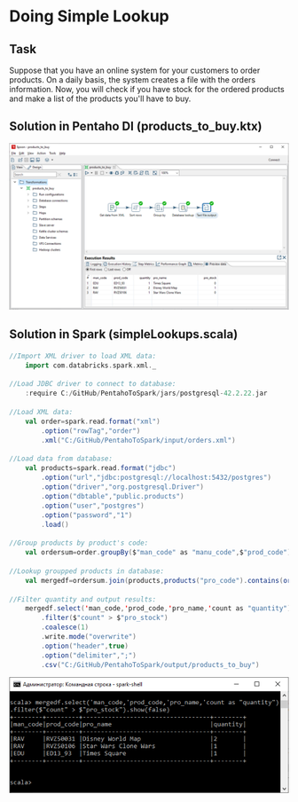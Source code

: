 # Doing Simple Lookup
## Task
Suppose that you have an online system for your customers to order products. On a daily
basis, the system creates a file with the orders information. Now, you will check if you have
stock for the ordered products and make a list of the products you'll have to buy.
## Solution in Pentaho DI (products_to_buy.ktx)
![img](https://github.com/shumasey/PentahoToSpark/blob/main/Screenshots/DoingSimpleLookupPDI_1.png)
## Solution in Spark (simpleLookups.scala)
```scala
//Import XML driver to load XML data:
	import com.databricks.spark.xml._

//Load JDBC driver to connect to database:
	:require C:/GitHub/PentahoToSpark/jars/postgresql-42.2.22.jar

//Load XML data:
	val order=spark.read.format("xml")
		.option("rowTag","order")
		.xml("C:/GitHub/PentahoToSpark/input/orders.xml")

//Load data from database:
	val products=spark.read.format("jdbc")
		.option("url","jdbc:postgresql://localhost:5432/postgres")
		.option("driver","org.postgresql.Driver")
		.option("dbtable","public.products")
		.option("user","postgres")
		.option("password","1")
		.load()
		
//Group products by product's code:
	val ordersum=order.groupBy($"man_code" as "manu_code",$"prod_code").count()
	
//Lookup groupped products in database:
	val mergedf=ordersum.join(products,products("pro_code").contains(ordersum("prod_code")),"inner")
	
//Filter quantity and output results:
	mergedf.select('man_code,'prod_code,'pro_name,'count as "quantity")
		.filter($"count" > $"pro_stock")
		.coalesce(1)
		.write.mode("overwrite")
		.option("header",true)
		.option("delimiter",";")
		.csv("C:/GitHub/PentahoToSpark/output/products_to_buy")
```
![img](https://github.com/shumasey/PentahoToSpark/blob/main/Screenshots/DoingSimpleLookupSpark_1.png)

